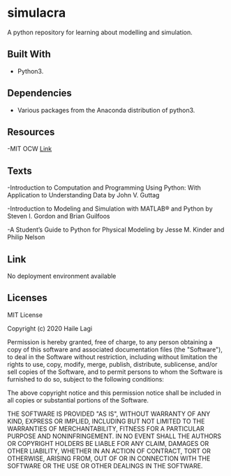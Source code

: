 # simulacra
A python repository for learning about modelling and simulation.

## Built With

* Python3.

## Dependencies

* Various packages from the Anaconda distribution of python3.

## Resources
-MIT OCW [Link](https://ocw.mit.edu/courses/electrical-engineering-and-computer-science/6-0001-introduction-to-computer-science-and-programming-in-python-fall-2016/index.htm)

## Texts
-Introduction to Computation and Programming Using Python: With Application to Understanding Data by John V. Guttag

-Introduction to Modeling and Simulation with  MATLAB® and Python by Steven I. Gordon and Brian Guilfoos

-A Student’s Guide to Python for Physical Modeling by Jesse M. Kinder and Philip Nelson

## Link

No deployment environment available

## Licenses

MIT License

Copyright (c) 2020 Haile Lagi

Permission is hereby granted, free of charge, to any person obtaining a copy
of this software and associated documentation files (the "Software"), to deal
in the Software without restriction, including without limitation the rights
to use, copy, modify, merge, publish, distribute, sublicense, and/or sell
copies of the Software, and to permit persons to whom the Software is
furnished to do so, subject to the following conditions:

The above copyright notice and this permission notice shall be included in all
copies or substantial portions of the Software.

THE SOFTWARE IS PROVIDED "AS IS", WITHOUT WARRANTY OF ANY KIND, EXPRESS OR
IMPLIED, INCLUDING BUT NOT LIMITED TO THE WARRANTIES OF MERCHANTABILITY,
FITNESS FOR A PARTICULAR PURPOSE AND NONINFRINGEMENT. IN NO EVENT SHALL THE
AUTHORS OR COPYRIGHT HOLDERS BE LIABLE FOR ANY CLAIM, DAMAGES OR OTHER
LIABILITY, WHETHER IN AN ACTION OF CONTRACT, TORT OR OTHERWISE, ARISING FROM,
OUT OF OR IN CONNECTION WITH THE SOFTWARE OR THE USE OR OTHER DEALINGS IN THE
SOFTWARE.

